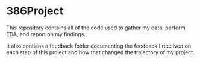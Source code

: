 # 386Project

This repository contains all of the code used to gather my data, perform EDA, and report on my findings.

It also contians a feedback folder documenting the feedback I received on each step of this project and how that changed the trajectory of my project.